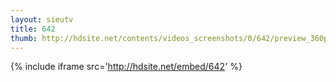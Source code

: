 ```yaml
---
layout: sieutv
title: 642
thumb: http://hdsite.net/contents/videos_screenshots/0/642/preview_360p.mp4.jpg
---
```

{% include iframe src='http://hdsite.net/embed/642' %}
 
